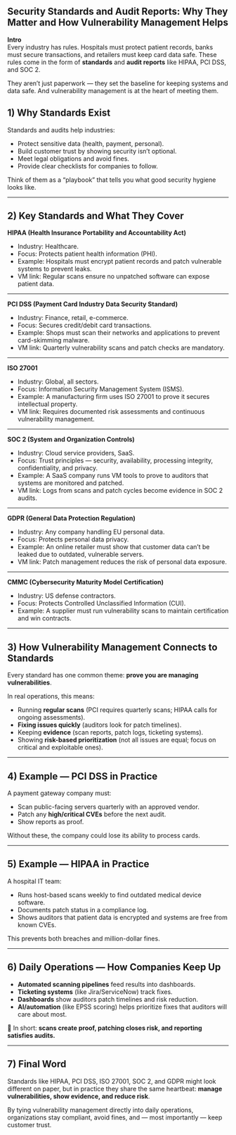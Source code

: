 
Security Standards and Audit Reports: Why They Matter and How Vulnerability Management Helps
---

**Intro**  
Every industry has rules. Hospitals must protect patient records, banks must secure transactions, and retailers must keep card data safe. These rules come in the form of **standards** and **audit reports** like HIPAA, PCI DSS, and SOC 2.  

They aren’t just paperwork — they set the baseline for keeping systems and data safe. And vulnerability management is at the heart of meeting them.

<!--more-->

## 1) Why Standards Exist

Standards and audits help industries:  
- Protect sensitive data (health, payment, personal).  
- Build customer trust by showing security isn’t optional.  
- Meet legal obligations and avoid fines.  
- Provide clear checklists for companies to follow.  

Think of them as a “playbook” that tells you what good security hygiene looks like.

---

## 2) Key Standards and What They Cover

**HIPAA (Health Insurance Portability and Accountability Act)**  
- Industry: Healthcare.  
- Focus: Protects patient health information (PHI).  
- Example: Hospitals must encrypt patient records and patch vulnerable systems to prevent leaks.  
- VM link: Regular scans ensure no unpatched software can expose patient data.

---

**PCI DSS (Payment Card Industry Data Security Standard)**  
- Industry: Finance, retail, e-commerce.  
- Focus: Secures credit/debit card transactions.  
- Example: Shops must scan their networks and applications to prevent card-skimming malware.  
- VM link: Quarterly vulnerability scans and patch checks are mandatory.

---

**ISO 27001**  
- Industry: Global, all sectors.  
- Focus: Information Security Management System (ISMS).  
- Example: A manufacturing firm uses ISO 27001 to prove it secures intellectual property.  
- VM link: Requires documented risk assessments and continuous vulnerability management.

---

**SOC 2 (System and Organization Controls)**  
- Industry: Cloud service providers, SaaS.  
- Focus: Trust principles — security, availability, processing integrity, confidentiality, and privacy.  
- Example: A SaaS company runs VM tools to prove to auditors that systems are monitored and patched.  
- VM link: Logs from scans and patch cycles become evidence in SOC 2 audits.

---

**GDPR (General Data Protection Regulation)**  
- Industry: Any company handling EU personal data.  
- Focus: Protects personal data privacy.  
- Example: An online retailer must show that customer data can’t be leaked due to outdated, vulnerable servers.  
- VM link: Patch management reduces the risk of personal data exposure.

---

**CMMC (Cybersecurity Maturity Model Certification)**  
- Industry: US defense contractors.  
- Focus: Protects Controlled Unclassified Information (CUI).  
- Example: A supplier must run vulnerability scans to maintain certification and win contracts.  

---

## 3) How Vulnerability Management Connects to Standards

Every standard has one common theme: **prove you are managing vulnerabilities**.  

In real operations, this means:  
- Running **regular scans** (PCI requires quarterly scans; HIPAA calls for ongoing assessments).  
- **Fixing issues quickly** (auditors look for patch timelines).  
- Keeping **evidence** (scan reports, patch logs, ticketing systems).  
- Showing **risk-based prioritization** (not all issues are equal; focus on critical and exploitable ones).  

---

## 4) Example — PCI DSS in Practice

A payment gateway company must:  
- Scan public-facing servers quarterly with an approved vendor.  
- Patch any **high/critical CVEs** before the next audit.  
- Show reports as proof.  

Without these, the company could lose its ability to process cards.

---

## 5) Example — HIPAA in Practice

A hospital IT team:  
- Runs host-based scans weekly to find outdated medical device software.  
- Documents patch status in a compliance log.  
- Shows auditors that patient data is encrypted and systems are free from known CVEs.  

This prevents both breaches and million-dollar fines.

---

## 6) Daily Operations — How Companies Keep Up

- **Automated scanning pipelines** feed results into dashboards.  
- **Ticketing systems** (like Jira/ServiceNow) track fixes.  
- **Dashboards** show auditors patch timelines and risk reduction.  
- **AI/automation** (like EPSS scoring) helps prioritize fixes that auditors will care about most.  

📌 In short: **scans create proof, patching closes risk, and reporting satisfies audits.**

---

## 7) Final Word

Standards like HIPAA, PCI DSS, ISO 27001, SOC 2, and GDPR might look different on paper, but in practice they share the same heartbeat: **manage vulnerabilities, show evidence, and reduce risk**.  

By tying vulnerability management directly into daily operations, organizations stay compliant, avoid fines, and — most importantly — keep customer trust.
